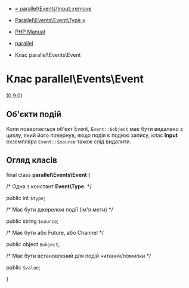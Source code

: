 - [« parallel\Events\Input::remove](parallel-events-input.remove.md)
- [Parallel\Events\Event\Type
»](class.parallel-events-event-type.md)

- [PHP Manual](index.md)
- [parallel](book.parallel.md)
- Клас parallel\Events\Event

# Клас parallel\Events\Event

(0.9.0)

## Об'єкти подій

Коли повертається об'єкт Event, `Event::$object` має бути видалено з
циклу, який його повернув, якщо подія є подією запису, клас
**Input** екземпляра `Event::$source` також слід видалити.

## Огляд класів

final class **parallel\Events\Event** {

/\* Одна з констант **Event\Type**. \*/

public int `$type`;

/\* Має бути джерелом події (ім'я мети) \*/

public string `$source`;

/\* Має бути або Future, або Channel \*/

public object `$object`;

/\* Має бути встановлений для подій читання/помилки \*/

public `$value`;

}
